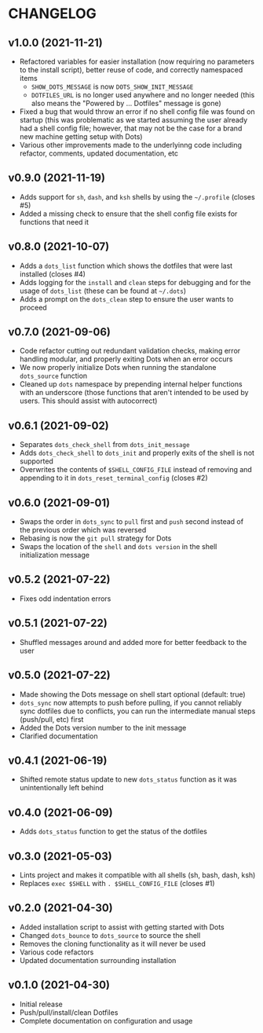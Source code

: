 # CHANGELOG

## v1.0.0 (2021-11-21)

* Refactored variables for easier installation (now requiring no parameters to the install script), better reuse of code, and correctly namespaced items
    * `SHOW_DOTS_MESSAGE` is now `DOTS_SHOW_INIT_MESSAGE`
    * `DOTFILES_URL` is no longer used anywhere and no longer needed (this also means the "Powered by ... Dotfiles" message is gone)
* Fixed a bug that would throw an error if no shell config file was found on startup (this was problematic as we started assuming the user already had a shell config file; however, that may not be the case for a brand new machine getting setup with Dots)
* Various other improvements made to the underlyinng code including refactor, comments, updated documentation, etc

## v0.9.0 (2021-11-19)

* Adds support for `sh`, `dash`, and `ksh` shells by using the `~/.profile` (closes #5)
* Added a missing check to ensure that the shell config file exists for functions that need it

## v0.8.0 (2021-10-07)

* Adds a `dots_list` function which shows the dotfiles that were last installed (closes #4)
* Adds logging for the `install` and `clean` steps for debugging and for the usage of `dots_list` (these can be found at `~/.dots`)
* Adds a prompt on the `dots_clean` step to ensure the user wants to proceed

## v0.7.0 (2021-09-06)

* Code refactor cutting out redundant validation checks, making error handling modular, and properly exiting Dots when an error occurs
* We now properly initialize Dots when running the standalone `dots_source` function
* Cleaned up `dots` namespace by prepending internal helper functions with an underscore (those functions that aren't intended to be used by users. This should assist with autocorrect)

## v0.6.1 (2021-09-02)

* Separates `dots_check_shell` from `dots_init_message`
* Adds `dots_check_shell` to `dots_init` and properly exits of the shell is not supported
* Overwrites the contents of `$SHELL_CONFIG_FILE` instead of removing and appending to it in `dots_reset_terminal_config` (closes #2)

## v0.6.0 (2021-09-01)

* Swaps the order in `dots_sync` to `pull` first and `push` second instead of the previous order which was reversed
* Rebasing is now the `git pull` strategy for Dots
* Swaps the location of the `shell` and `dots version` in the shell initialization message

## v0.5.2 (2021-07-22)

* Fixes odd indentation errors

## v0.5.1 (2021-07-22)

* Shuffled messages around and added more for better feedback to the user

## v0.5.0 (2021-07-22)

* Made showing the Dots message on shell start optional (default: true)
* `dots_sync` now attempts to push before pulling, if you cannot reliably sync dotfiles due to conflicts, you can run the intermediate manual steps (push/pull, etc) first
* Added the Dots version number to the init message
* Clarified documentation

## v0.4.1 (2021-06-19)

* Shifted remote status update to new `dots_status` function as it was unintentionally left behind

## v0.4.0 (2021-06-09)

* Adds `dots_status` function to get the status of the dotfiles

## v0.3.0 (2021-05-03)

* Lints project and makes it compatible with all shells (sh, bash, dash, ksh)
* Replaces `exec $SHELL` with `. $SHELL_CONFIG_FILE` (closes #1)

## v0.2.0 (2021-04-30)

* Added installation script to assist with getting started with Dots
* Changed `dots_bounce` to `dots_source` to source the shell
* Removes the cloning functionality as it will never be used
* Various code refactors
* Updated documentation surrounding installation

## v0.1.0 (2021-04-30)

* Initial release
* Push/pull/install/clean Dotfiles
* Complete documentation on configuration and usage
